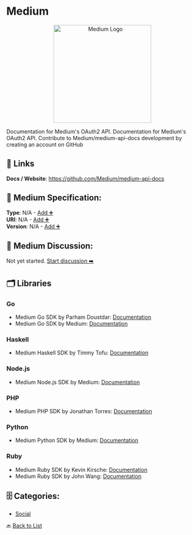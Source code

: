 # Medium
<p align="center">
    <img width="256" src="https://raw.githubusercontent.com/apis-list/apis-list/main/apis/medium/logo_256x256.png" alt="Medium Logo"/>
</p>
Documentation for Medium's OAuth2 API. Documentation for Medium's OAuth2 API. Contribute to Medium/medium-api-docs development by creating an account on GitHub

##  🔗 Links
**Docs / Website**: https://github.com/Medium/medium-api-docs

## 🧬 Medium Specification:
**Type**: N/A - [Add ➕](https://github.com/apis-list/apis-list/edit/main/apis.yaml#L12243)  
**URI**: N/A - [Add ➕](https://github.com/apis-list/apis-list/edit/main/apis.yaml#L12243)  
**Version**: N/A - [Add ➕](https://github.com/apis-list/apis-list/edit/main/apis.yaml#L12243)

## 💬 Medium Discussion:
Not yet started. [Start discussion ➡️](https://github.com/apis-list/apis-list/discussions/new)

## 🗂️ Libraries
### Go
- Medium Go SDK by Parham Doustdar: [Documentation](https://github.com/parhamdoustdar/godium)
- Medium Go SDK by Medium: [Documentation](https://github.com/Medium/medium-sdk-go)
### Haskell
- Medium Haskell SDK by Timmy Tofu: [Documentation](https://hackage.haskell.org/package/medium-sdk-haskell)
### Node.js
- Medium Node.js SDK by Medium: [Documentation](https://github.com/Medium/medium-sdk-nodejs)
### PHP
- Medium PHP SDK by Jonathan Torres: [Documentation](https://github.com/jonathantorres/medium-sdk-php)
### Python
- Medium Python SDK by Medium: [Documentation](https://github.com/Medium/medium-sdk-python)
### Ruby
- Medium Ruby SDK by Kevin Kirsche: [Documentation](https://rubygems.org/gems/medium-sdk-ruby/versions/1.0.1)
- Medium Ruby SDK by John Wang: [Documentation](https://github.com/grokify/medium-sdk-ruby)


## 🗄️ Categories:
- [Social](https://github.com/apis-list/apis-list#social-)

🔙  [Back to List](https://github.com/apis-list/apis-list)
